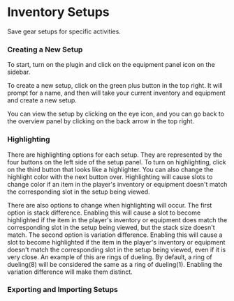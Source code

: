 # Inventory Setups
Save gear setups for specific activities.

### Creating a New Setup

To start, turn on the plugin and click on the equipment panel icon on the sidebar.

To create a new setup, click on the green plus button in the top right. It will prompt for a name, and then will take your current inventory and equipment and create a new setup.

You can view the setup by clicking on the eye icon, and you can go back to the overview panel by clicking on the back arrow in the top right.

### Highlighting

There are highlighting options for each setup. They are represented by the four buttons on the left side of the setup panel. To turn on highlighting, click on the third button that looks like a highlighter. You can also change the highlight color with the next button over. Highlighting will cause slots to change color if an item in the player's inventory or equipment doesn't match the corresponding slot in the setup being viewed.

There are also options to change when highlighting will occur. The first option is stack difference. Enabling this will cause a slot to become highlighted if the item in the player's inventory or equipment does match the corresponding slot in the setup being viewed, but the stack size doesn't match. The second option is variation difference. Enabling this will cause a slot to become highlighted if the item in the player's inventory or equipment doesn't match the corresponding slot in the setup being viewed, even if it is very close. An example of this are rings of dueling. By default, a ring of dueling(8) will be considered the same as a ring of dueling(1). Enabling the variation difference will make them distinct.

### Exporting and Importing Setups

